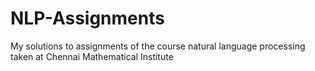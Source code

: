 # NLP-Assignments
My solutions to assignments of the course natural language processing taken at Chennai Mathematical Institute
